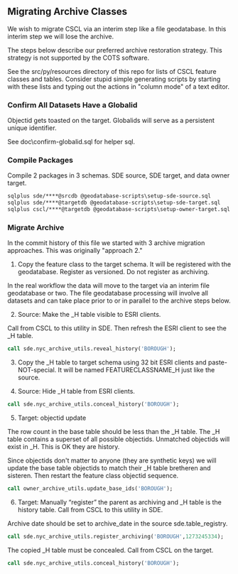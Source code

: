 ## Migrating Archive Classes

We wish to migrate CSCL via an interim step like a file geodatabase.  In this interim step we will lose the archive.

The steps below describe our preferred archive restoration strategy. This strategy is not supported by the COTS software.

See the src/py/resources directory of this repo for lists of CSCL feature classes and tables.  Consider stupid simple generating scripts by starting with these lists and typing out the actions in "column mode" of a text editor. 

### Confirm All Datasets Have a Globalid

Objectid gets toasted on the target. Globalids will serve as a persistent unique identifier.

See doc\confirm-globalid.sql for helper sql.

### Compile Packages

Compile 2 packages in 3 schemas. SDE source, SDE target, and data owner target.

```bat
sqlplus sde/****@srcdb @geodatabase-scripts\setup-sde-source.sql
sqlplus sde/****@targetdb @geodatabase-scripts\setup-sde-target.sql
sqlplus cscl/****@targetdb @geodatabase-scripts\setup-owner-target.sql
```

### Migrate Archive

In the commit history of this file we started with 3 archive migration approaches. This was originally "approach 2."

1.	Copy the feature class to the target schema. It will be registered with the geodatabase. Register as versioned.  Do not register as archiving.

In the real workflow the data will move to the target via an interim file geodatabase or two. The file geodatabase processing will involve all datasets and can take place prior to or in parallel to the archive steps below.

2.	Source: Make the _H table visible to ESRI clients.

Call from CSCL to this utility in SDE. Then refresh the ESRI client to see the _H table.

```sql
call sde.nyc_archive_utils.reveal_history('BOROUGH');
```

3.	Copy the _H table to target schema using 32 bit ESRI clients and paste-NOT-special. It will be named FEATURECLASSNAME_H just like the source.

4. Source: Hide _H table from ESRI clients.

```sql
call sde.nyc_archive_utils.conceal_history('BOROUGH');
```

5. Target: objectid update 

The row count in the base table should be less than the _H table. The _H table contains a superset of all possible objectids. Unmatched objectids will exist in _H. This is OK they are history.

Since objectids don't matter to anyone (they are synthetic keys) we will update the base table objectids to match their _H table bretheren and sisteren. Then restart the feature class objectid sequence.

```sql
call owner_archive_utils.update_base_ids('BOROUGH');
```

6. Target: Manually “register” the parent as archiving and _H table is the history table.  Call from CSCL to this utility in SDE.

Archive date should be set to archive_date in the source sde.table_registry. 

```sql
call sde.nyc_archive_utils.register_archiving('BOROUGH',1273245334);
```

The copied _H table must be concealed. Call from CSCL on the target.

```sql
call sde.nyc_archive_utils.conceal_history('BOROUGH');
```
